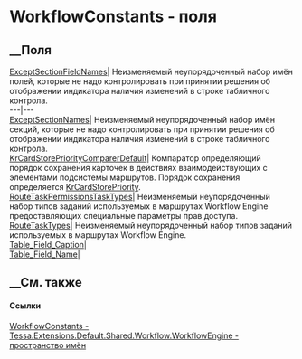# WorkflowConstants - поля
##  __Поля
[ExceptSectionFieldNames](F_Tessa_Extensions_Default_Shared_Workflow_WorkflowEngine_WorkflowConstants_ExceptSectionFieldNames.htm)|
Неизменяемый неупорядоченный набор имён полей, которые не надо контролировать
при принятии решения об отображении индикатора наличия изменений в строке
табличного контрола.  
---|---  
[ExceptSectionNames](F_Tessa_Extensions_Default_Shared_Workflow_WorkflowEngine_WorkflowConstants_ExceptSectionNames.htm)|
Неизменяемый неупорядоченный набор имён секций, которые не надо контролировать
при принятии решения об отображении индикатора наличия изменений в строке
табличного контрола.  
[KrCardStorePriorityComparerDefault](F_Tessa_Extensions_Default_Shared_Workflow_WorkflowEngine_WorkflowConstants_KrCardStorePriorityComparerDefault.htm)|
Компаратор определяющий порядок сохранения карточек в действиях
взаимодействующих с элементами подсистемы маршрутов. Порядок сохранения
определяется
[KrCardStorePriority](F_Tessa_Extensions_Default_Shared_Workflow_KrProcess_KrConstants_KrCardStorePriority.htm).  
[RouteTaskPermissionsTaskTypes](F_Tessa_Extensions_Default_Shared_Workflow_WorkflowEngine_WorkflowConstants_RouteTaskPermissionsTaskTypes.htm)|
Неизменяемый неупорядоченный набор типов заданий используемых в маршрутах
Workflow Engine предоставляющих специальные параметры прав доступа.  
[RouteTaskTypes](F_Tessa_Extensions_Default_Shared_Workflow_WorkflowEngine_WorkflowConstants_RouteTaskTypes.htm)|
Неизменяемый неупорядоченный набор типов заданий используемых в маршрутах
Workflow Engine.  
[Table_Field_Caption](F_Tessa_Extensions_Default_Shared_Workflow_WorkflowEngine_WorkflowConstants_Table_Field_Caption.htm)|  
[Table_Field_Name](F_Tessa_Extensions_Default_Shared_Workflow_WorkflowEngine_WorkflowConstants_Table_Field_Name.htm)|  
## __См. также
#### Ссылки
[WorkflowConstants -
](T_Tessa_Extensions_Default_Shared_Workflow_WorkflowEngine_WorkflowConstants.htm)
[Tessa.Extensions.Default.Shared.Workflow.WorkflowEngine - пространство
имён](N_Tessa_Extensions_Default_Shared_Workflow_WorkflowEngine.htm)

